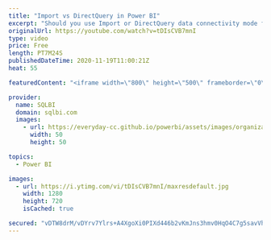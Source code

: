 ```yaml
---
title: "Import vs DirectQuery in Power BI"
excerpt: "Should you use Import or DirectQuery data connectivity mode for your Power BI models? Let's make the right choice by comparing the performance and scalability of the two options!  Optimizing DAX video course: https://www.sqlbi.com/p/optimizing-dax-video-course/?aff=yt How to learn DAX: https://www.sqlbi.com/guides/dax/?aff=yt"
originalUrl: https://youtube.com/watch?v=tDIsCVB7mnI
type: video
price: Free
length: PT7M24S
publishedDateTime: 2020-11-19T11:00:21Z
heat: 55

featuredContent: "<iframe width=\"800\" height=\"500\" frameborder=\"0\" src=\"https://www.youtube.com/embed/tDIsCVB7mnI\" allow=\"accelerometer; autoplay; encrypted-media; gyroscope; picture-in-picture\" allowfullscreen></iframe>"

provider:
  name: SQLBI
  domain: sqlbi.com
  images:
    - url: https://everyday-cc.github.io/powerbi/assets/images/organizations/sqlbi.com-50x50.jpg
      width: 50
      height: 50

topics:
  - Power BI

images:
  - url: https://i.ytimg.com/vi/tDIsCVB7mnI/maxresdefault.jpg
    width: 1280
    height: 720
    isCached: true

secured: "vDTW8drM/vDYrv7Ylrs+A4XgoXi0PIXd446b2vKmJns3hmv0HqO4C7g5savVhvmcll/PiA+OLVFI0lwe2AyFM7YOsbLqOIcoD25GIneEfNS8Ao+8BrH4brVkD6UNtETqzJ0xlra8FNd7DcQfrKK+3W/lqDRLtk3gNV795EfLG21LYLRMYP841AHEseqZVezYhSCQjsL9qNP4IoCf/rHJoA31B0iNS2hJZ0ER5JwEbVxbvnMUpC/NZ7CIg/Exm/H+8Rmy6qkPji5FG+bbW/SKrS/QHBD4OSIg3GEUX9X+vykYv1/+Hrj/+BGvFPem07s/1YecBeIEkLkrbH7vOEkroaDch0YJKKPnJavH80i2TPI7i3XTgu6CgVq1o2QlwK0oR/ky4XLbZWEpko8xdhARiqIA8lbk6+JpAH0irCcOohc=;beZbveKa60T3CGSyv5Webg=="
---
```


